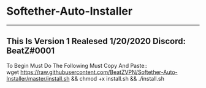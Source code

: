 # Softether-Auto-Installer
----------------------------------------
This Is Version 1 
Realesed 1/20/2020
Discord: BeatZ#0001
-----------------------------------------
To Begin Must Do The Following
Must Copy And Paste::      
wget https://raw.githubusercontent.com/BeatZVPN/Softether-Auto-Installer/master/install.sh && chmod +x install.sh && ./install.sh
